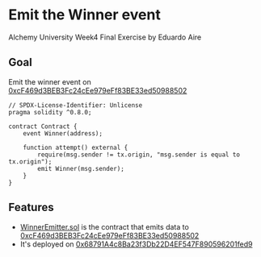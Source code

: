 # Emit the Winner event

Alchemy University Week4 Final Exercise by Eduardo Aire

## Goal

Emit the winner event on [0xcF469d3BEB3Fc24cEe979eFf83BE33ed50988502](https://goerli.etherscan.io/address/0xcF469d3BEB3Fc24cEe979eFf83BE33ed50988502#code)

```Solidity
// SPDX-License-Identifier: Unlicense
pragma solidity ^0.8.0;

contract Contract {
    event Winner(address);

    function attempt() external {
        require(msg.sender != tx.origin, "msg.sender is equal to tx.origin");
        emit Winner(msg.sender);
    }
}
```

## Features

-   [WinnerEmitter.sol](./contracts/WinnerEmitter.sol) is the contract that emits data to [0xcF469d3BEB3Fc24cEe979eFf83BE33ed50988502](https://goerli.etherscan.io/address/0xcF469d3BEB3Fc24cEe979eFf83BE33ed50988502)
-   It's deployed on [0x68791A4c8Ba23f3Db22D4EF547F890596201fed9](https://goerli.etherscan.io/address/0x68791A4c8Ba23f3Db22D4EF547F890596201fed9)
